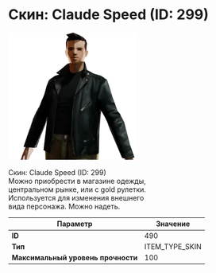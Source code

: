 # Скин: Claude Speed (ID: 299)

![Item Image](../img/490.webp?raw=true)

Скин: Claude Speed (ID: 299)<br>Можно приобрести в магазине одежды,<br>центральном рынке, или с gold рулетки.<br>Используется для изменения внешнего<br>вида персонажа. Можно надеть.


| Параметр | Значение |
|----------|----------|
| **ID** | 490 |
| **Тип** | ITEM_TYPE_SKIN |
| **Максимальный уровень прочности** | 100 |

